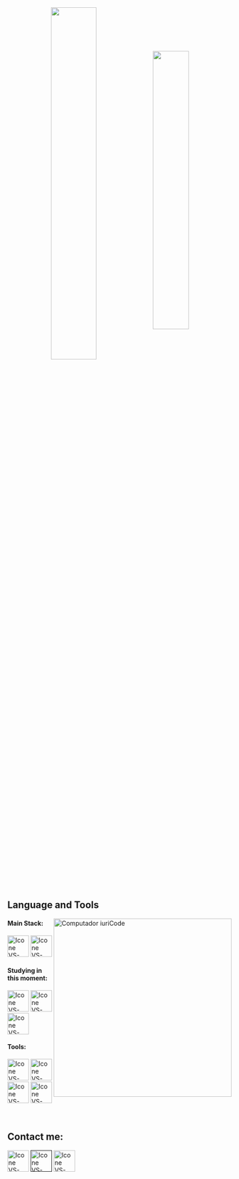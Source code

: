 <div align="center" style="margin-bottom:200px">
 <img width=45% align="center" src="https://github-readme-stats.vercel.app/api?username=induprakashgr&theme=radical&show_icons=true" />
 <img width=40% align="center" src="https://github-readme-stats.vercel.app/api/top-langs/?username=induprakashgr&layout=compact&theme=radical" />
</div>


<br>

## Language and Tools

<img src="https://raw.githubusercontent.com/MicaelliMedeiros/micaellimedeiros/master/image/computer-illustration.png" min-width="400px" max-width="400px" width="400px" align="right" alt="Computador iuriCode">

#### Main Stack:
  [<img height="48px" width="48px" alt="Icone VS-Code" src="https://skillicons.dev/icons?i=python"/>](https://www.python.org/)
  [<img height="48px" width="48px" alt="Icone VS-Code" src="https://skillicons.dev/icons?i=mysql"/>](https://www.mysql.com/)

  
#### Studying in this moment:
  [<img height="48px" width="48px" alt="Icone VS-Code" src="https://skillicons.dev/icons?i=azure"/>](https://azure.microsoft.com/en-in)
  [<img height="48px" width="48px" alt="Icone VS-Code" src="https://skillicons.dev/icons?i=gcp"/>](https://cloud.google.com/)
  [<img height="48px" width="48px" alt="Icone VS-Code" src="https://skillicons.dev/icons?i=postgres"/>](https://www.postgresql.org/)

#### Tools:

  [<img height="48px" width="48px" alt="Icone VS-Code" src="https://skillicons.dev/icons?i=anaconda"/>](https://www.anaconda.com/)
  [<img height="48px" width="48px" alt="Icone VS-Code" src="https://skillicons.dev/icons?i=vscode"/>](https://code.visualstudio.com/)
  [<img height="48px" width="48px" alt="Icone VS-Code" src="https://skillicons.dev/icons?i=github"/>](https://github.com/)
  [<img height="48px" width="48px" alt="Icone VS-Code" src="https://skillicons.dev/icons?i=git"/>](https://git-scm.com/)

<br>

## Contact me:

[<img height="48px" width="48px" alt="Icone VS-Code" src="https://skillicons.dev/icons?i=linkedin"/>](https://www.linkedin.com/in/indu-prakash-g/)
[<img height="48px" width="48px" alt="Icone VS-Code" src="https://skillicons.dev/icons?i=gmail"/>]()
[<img height="48px" width="48px" alt="Icone VS-Code" src="https://skillicons.dev/icons?i=instagram"/>](https://www.instagram.com/igr_._/)


